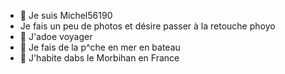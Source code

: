 - 👋 Je suis Michel56190
- Je fais un peu de photos et désire passer à la retouche phoyo
- 👀 J'adoe voyager
- 🌱 Je fais de la p^che en mer en bateau
- 💞️ J'habite dabs le Morbihan en France


<!---
Michel56190/Michel56190 is a ✨ special ✨ repository because its `README.md` (this file) appears on your GitHub profile.
You can click the Preview link to take a look at your changes.
--->
